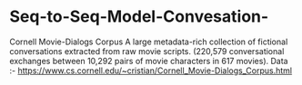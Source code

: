 # Seq-to-Seq-Model-Convesation-
Cornell Movie-Dialogs Corpus
A large metadata-rich collection of fictional conversations extracted from raw movie scripts. (220,579 conversational exchanges between 10,292 pairs of movie characters in 617 movies).
Data :- https://www.cs.cornell.edu/~cristian/Cornell_Movie-Dialogs_Corpus.html
